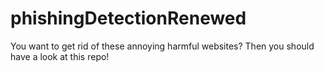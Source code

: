 # phishingDetectionRenewed
You want to get rid of these annoying harmful websites?
Then you should have a look at this repo!
